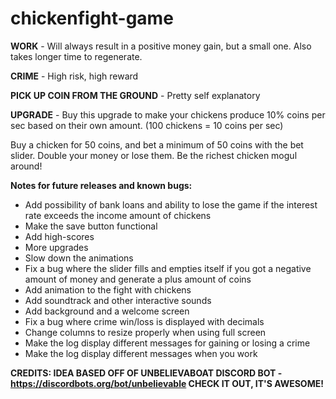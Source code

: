 # chickenfight-game

**WORK** - Will always result in a positive money gain, but a small one. Also takes longer time to regenerate. 

**CRIME** - High risk, high reward

**PICK UP COIN FROM THE GROUND** - Pretty self explanatory

**UPGRADE** - Buy this upgrade to make your chickens produce 10% coins per sec based on their own amount. (100 chickens = 10 coins per sec)

Buy a chicken for 50 coins, and bet a minimum of 50 coins with the bet slider. Double your money or lose them. Be the richest chicken mogul around!

**Notes for future releases and known bugs:**

 - Add possibility of bank loans and ability to lose the game if the interest rate exceeds the income amount of chickens
- Make the save button functional
- Add high-scores
- More upgrades
- Slow down the animations
- Fix a bug where the slider fills and empties itself if you got a negative amount of money and generate a plus amount of coins
- Add animation to the fight with chickens
- Add soundtrack and other interactive sounds
- Add background and a welcome screen
- Fix a bug where crime win/loss is displayed with decimals
- Change columns to resize properly when using full screen
- Make the log display different messages for gaining or losing a crime
- Make the log display different messages when you work

**CREDITS: IDEA BASED OFF OF UNBELIEVABOAT DISCORD BOT - https://discordbots.org/bot/unbelievable CHECK IT OUT, IT'S AWESOME!**
